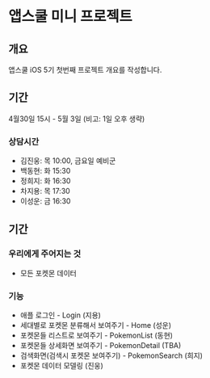 # 앱스쿨 미니 프로젝트
## 개요

앱스쿨 iOS 5기 첫번째 프로젝트 개요를 작성합니다.

## 기간

4월30일 15시 - 5월 3일 (비고: 1일 오후 생략)

### 상담시간

- 김진웅: 목 10:00, 금요일 예비군
- 백동현: 화 15:30
- 정희지: 화 16:30
- 차지용: 목 17:30
- 이성운: 금 16:30

## 기간

### 우리에게 주어지는 것

- 모든 포켓몬 데이터

### 기능

- 애플 로그인 - Login (지용)
- 세대별로 포켓몬 분류해서 보여주기 - Home (성운)
- 포켓몬들 리스트로 보여주기 - PokemonList (동현)
- 포켓몬들 상세화면 보여주기 - PokemonDetail (TBA)
- 검색화면(검색시 포켓몬 보여주기) - PokemonSearch (희지)
- 포켓몬 데이터 모델링 (진웅)